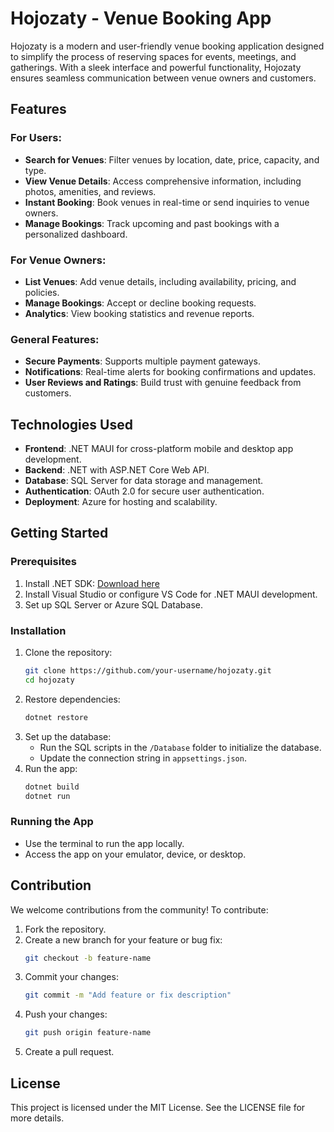 # Hojozaty - Venue Booking App

Hojozaty is a modern and user-friendly venue booking application designed to simplify the process of reserving spaces for events, meetings, and gatherings. With a sleek interface and powerful functionality, Hojozaty ensures seamless communication between venue owners and customers.

## Features

### For Users:
- **Search for Venues**: Filter venues by location, date, price, capacity, and type.
- **View Venue Details**: Access comprehensive information, including photos, amenities, and reviews.
- **Instant Booking**: Book venues in real-time or send inquiries to venue owners.
- **Manage Bookings**: Track upcoming and past bookings with a personalized dashboard.

### For Venue Owners:
- **List Venues**: Add venue details, including availability, pricing, and policies.
- **Manage Bookings**: Accept or decline booking requests.
- **Analytics**: View booking statistics and revenue reports.

### General Features:
- **Secure Payments**: Supports multiple payment gateways.
- **Notifications**: Real-time alerts for booking confirmations and updates.
- **User Reviews and Ratings**: Build trust with genuine feedback from customers.

## Technologies Used

- **Frontend**: .NET MAUI for cross-platform mobile and desktop app development.
- **Backend**: .NET with ASP.NET Core Web API.
- **Database**: SQL Server for data storage and management.
- **Authentication**: OAuth 2.0 for secure user authentication.
- **Deployment**: Azure for hosting and scalability.

## Getting Started

### Prerequisites
1. Install .NET SDK: [Download here](https://dotnet.microsoft.com/download)
2. Install Visual Studio or configure VS Code for .NET MAUI development.
3. Set up SQL Server or Azure SQL Database.

### Installation
1. Clone the repository:
   ```bash
   git clone https://github.com/your-username/hojozaty.git
   cd hojozaty
   ```
2. Restore dependencies:
   ```bash
   dotnet restore
   ```
3. Set up the database:
   - Run the SQL scripts in the `/Database` folder to initialize the database.
   - Update the connection string in `appsettings.json`.
4. Run the app:
   ```bash
   dotnet build
   dotnet run
   ```

### Running the App
- Use the terminal to run the app locally.
- Access the app on your emulator, device, or desktop.

## Contribution
We welcome contributions from the community! To contribute:
1. Fork the repository.
2. Create a new branch for your feature or bug fix:
   ```bash
   git checkout -b feature-name
   ```
3. Commit your changes:
   ```bash
   git commit -m "Add feature or fix description"
   ```
4. Push your changes:
   ```bash
   git push origin feature-name
   ```
5. Create a pull request.

## License
This project is licensed under the MIT License. See the LICENSE file for more details.


